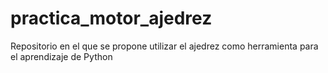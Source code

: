 # practica_motor_ajedrez
Repositorio en el que se propone utilizar el ajedrez como herramienta para el aprendizaje de Python
